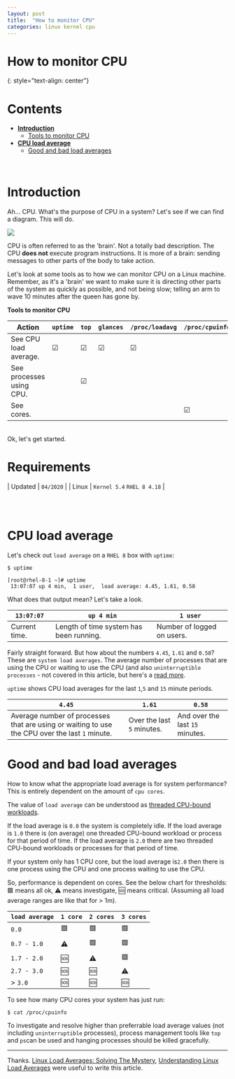 ```yaml
---
layout: post
title:  "How to monitor CPU"
categories: linux kernel cpu
---
```


# How to monitor CPU
{: style="text-align: center"}

# Contents

- [**Introduction**](#introduction)<br>
     - [Tools to monitor CPU](#tools-to-monitor-cpu)<br>
- [**CPU load average**](#cpu-load-average)<br>
    - [Good and bad load averages](#good-and-bad-load-averages)<br>

<br>

# Introduction

Ah... CPU. What's the purpose of CPU in a system? Let's see if we can find a diagram. This will do. 

![](https://upload.wikimedia.org/wikipedia/commons/thumb/d/d8/ABasicComputer.gif/481px-ABasicComputer.gif)

CPU is often referred to as the 'brain'. Not a totally bad description. The CPU **does not** execute program instructions. It is more of a brain: sending messages to other parts of the body to take action.

Let's look at some tools as to how we can monitor CPU on a Linux machine. Remember, as it's a 'brain' we want to make sure it is directing other parts of the system as quickly as possible, and not being slow; telling an arm to wave 10 minutes after the queen has gone by.  

**Tools to monitor CPU**

| Action                  | `uptime` | `top`   | `glances` | `/proc/loadavg` | `/proc/cpuinfo`| `iostat` |
|--                       |--        |--       |--         |--               |--              |--
| See CPU load average.    | &#9745;|  &#9745;  |  &#9745; | &#9745;          |                |          |
| See processes using CPU. |        |  &#9745;  |          |                  |                | &#9745;  |
| See cores.               |        |           |          |                  |  &#9745;       |          |

<br>
Ok, let's get started. 

# Requirements

| Updated | `04/2020` | 
| Linux | `Kernel 5.4` `RHEL 8 4.18` |

<br><br> 

# CPU load average

Let's check out `load average` on a `RHEL 8` box with `uptime`:
```
$ uptime
```
```
[root@rhel-8-1 ~]# uptime
 13:07:07 up 4 min,  1 user,  load average: 4.45, 1.61, 0.58
```
What does that output mean? Let's take a look. 

| `13:07:07`     | `up 4 min` | `1 user` |
|--            |--         |--     
| Current time.| Length of time system has been running. | Number of logged on users. |

Fairly straight forward. But how about the numbers `4.45`, `1.61` and `0.58`? These are `system load averages`. The average number of processes that are using the CPU or waiting to use the CPU (and also `uninterruptible processes` - not covered in this article, but here's a [read more](http://www.brendangregg.com/blog/2017-08-08/linux-load-averages.html).

`uptime` shows CPU load averages for the last `1`,`5` and `15` minute periods.

| `4.45` | `1.61` | `0.58`
|--    |--    |--  
| Average number of processes that are using or waiting to use the CPU over the last `1` minute. | Over the last `5` minutes. | And over the last `15` minutes. |

# Good and bad load averages

How to know what the appropriate load average is for system performance? This is entirely dependent on the amount of `cpu cores`.

The value of `load average` can be understood as [threaded CPU-bound workloads](http://www.brendangregg.com/blog/2017-08-08/linux-load-averages.html).

If the load average is `0.0` the system is completely idle. If the load average is `1.0` there is (on average) one threaded CPU-bound workload or process for that period of time. If the load average is `2.0` there are two threaded CPU-bound workloads or processes for that period of time. 

If your system only has 1 CPU core, but the load average is`2.0` then there is one process using the CPU and one process waiting to use the CPU.

So, performance is dependent on cores. See the below chart for thresholds: :green_square: means all ok, :warning: means investigate,  :sos: means critical. (Assuming all load average ranges are like that for > 1m).  

| `load average` | `1 core`        | `2 cores`      | `3 cores`       | 
|-- |--|--|--
| `0.0`          | :green_square:  | :green_square:  | :green_square: |
| `0.7 - 1.0`    | :warning:       | :green_square: | :green_square: |
| `1.7 - 2.0`    | :sos:           | :warning:       | :green_square: |
| `2.7 - 3.0`    | :sos:           | :sos:           | :warning:   |
| > `3.0`        | :sos:           | :sos:          | :sos:          |

To see how many CPU cores your system has just run:
```
$ cat /proc/cpuinfo
```

To investigate and resolve higher than preferrable load average values (not including `uninterruptible` processes), process management tools like `top` and `ps`can be used and hanging processes should be killed gracefully. 

---

Thanks. [Linux Load Averages: Solving The Mystery](http://www.brendangregg.com/blog/2017-08-08/linux-load-averages.html), [Understanding Linux Load Averages](https://scoutapm.com/blog/understanding-load-averages) were useful to write this article.
